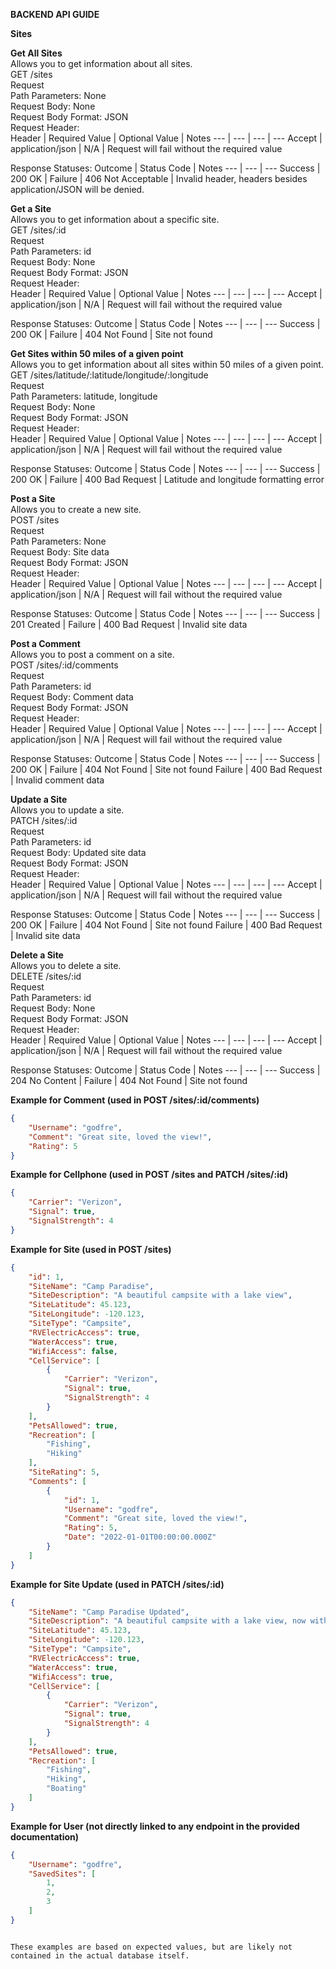 **BACKEND API GUIDE**

**Sites**

**Get All Sites** <br>
Allows you to get information about all sites. <br>
GET /sites <br>
Request <br>
Path Parameters: None <br>
Request Body: None <br>
Request Body Format: JSON <br>
Request Header: <br>
Header | Required Value | Optional Value | Notes
--- | --- | --- | ---
Accept | application/json | N/A | Request will fail without the required value

Response Statuses:
Outcome | Status Code | Notes
--- | --- | ---
Success | 200 OK | 
Failure | 406 Not Acceptable | Invalid header, headers besides application/JSON will be denied.

**Get a Site** <br>
Allows you to get information about a specific site. <br>
GET /sites/:id <br>
Request <br>
Path Parameters: id <br>
Request Body: None <br>
Request Body Format: JSON <br>
Request Header: <br>
Header | Required Value | Optional Value | Notes
--- | --- | --- | ---
Accept | application/json | N/A | Request will fail without the required value

Response Statuses:
Outcome | Status Code | Notes
--- | --- | ---
Success | 200 OK | 
Failure | 404 Not Found | Site not found

**Get Sites within 50 miles of a given point** <br>
Allows you to get information about all sites within 50 miles of a given point. <br>
GET /sites/latitude/:latitude/longitude/:longitude <br>
Request <br>
Path Parameters: latitude, longitude <br>
Request Body: None <br>
Request Body Format: JSON <br>
Request Header: <br>
Header | Required Value | Optional Value | Notes
--- | --- | --- | ---
Accept | application/json | N/A | Request will fail without the required value

Response Statuses:
Outcome | Status Code | Notes
--- | --- | ---
Success | 200 OK | 
Failure | 400 Bad Request | Latitude and longitude formatting error

**Post a Site** <br>
Allows you to create a new site. <br>
POST /sites <br>
Request <br>
Path Parameters: None <br>
Request Body: Site data <br>
Request Body Format: JSON <br>
Request Header: <br>
Header | Required Value | Optional Value | Notes
--- | --- | --- | ---
Accept | application/json | N/A | Request will fail without the required value

Response Statuses:
Outcome | Status Code | Notes
--- | --- | ---
Success | 201 Created | 
Failure | 400 Bad Request | Invalid site data

**Post a Comment** <br>
Allows you to post a comment on a site. <br>
POST /sites/:id/comments <br>
Request <br>
Path Parameters: id <br>
Request Body: Comment data <br>
Request Body Format: JSON <br>
Request Header: <br>
Header | Required Value | Optional Value | Notes
--- | --- | --- | ---
Accept | application/json | N/A | Request will fail without the required value

Response Statuses:
Outcome | Status Code | Notes
--- | --- | ---
Success | 200 OK | 
Failure | 404 Not Found | Site not found
Failure | 400 Bad Request | Invalid comment data

**Update a Site** <br>
Allows you to update a site. <br>
PATCH /sites/:id <br>
Request <br>
Path Parameters: id <br>
Request Body: Updated site data <br>
Request Body Format: JSON <br>
Request Header: <br>
Header | Required Value | Optional Value | Notes
--- | --- | --- | ---
Accept | application/json | N/A | Request will fail without the required value

Response Statuses:
Outcome | Status Code | Notes
--- | --- | ---
Success | 200 OK | 
Failure | 404 Not Found | Site not found
Failure | 400 Bad Request | Invalid site data

**Delete a Site** <br>
Allows you to delete a site. <br>
DELETE /sites/:id <br>
Request <br>
Path Parameters: id <br>
Request Body: None <br>
Request Body Format: JSON <br>
Request Header: <br>
Header | Required Value | Optional Value | Notes
--- | --- | --- | ---
Accept | application/json | N/A | Request will fail without the required value

Response Statuses:
Outcome | Status Code | Notes
--- | --- | ---
Success | 204 No Content | 
Failure | 404 Not Found | Site not found


**Example for Comment (used in POST /sites/:id/comments)**

```json
{
    "Username": "godfre",
    "Comment": "Great site, loved the view!",
    "Rating": 5
}
```

**Example for Cellphone (used in POST /sites and PATCH /sites/:id)**

```json
{
    "Carrier": "Verizon",
    "Signal": true,
    "SignalStrength": 4
}
```

**Example for Site (used in POST /sites)**

```json
{
    "id": 1,
    "SiteName": "Camp Paradise",
    "SiteDescription": "A beautiful campsite with a lake view",
    "SiteLatitude": 45.123,
    "SiteLongitude": -120.123,
    "SiteType": "Campsite",
    "RVElectricAccess": true,
    "WaterAccess": true,
    "WifiAccess": false,
    "CellService": [
        {
            "Carrier": "Verizon",
            "Signal": true,
            "SignalStrength": 4
        }
    ],
    "PetsAllowed": true,
    "Recreation": [
        "Fishing",
        "Hiking"
    ],
    "SiteRating": 5,
    "Comments": [
        {
            "id": 1,
            "Username": "godfre",
            "Comment": "Great site, loved the view!",
            "Rating": 5,
            "Date": "2022-01-01T00:00:00.000Z"
        }
    ]
}
```

**Example for Site Update (used in PATCH /sites/:id)**

```json
{
    "SiteName": "Camp Paradise Updated",
    "SiteDescription": "A beautiful campsite with a lake view, now with improved facilities",
    "SiteLatitude": 45.123,
    "SiteLongitude": -120.123,
    "SiteType": "Campsite",
    "RVElectricAccess": true,
    "WaterAccess": true,
    "WifiAccess": true,
    "CellService": [
        {
            "Carrier": "Verizon",
            "Signal": true,
            "SignalStrength": 4
        }
    ],
    "PetsAllowed": true,
    "Recreation": [
        "Fishing",
        "Hiking",
        "Boating"
    ]
}
```

**Example for User (not directly linked to any endpoint in the provided documentation)**

```json
{
    "Username": "godfre",
    "SavedSites": [
        1,
        2,
        3
    ]
}
```
```

These examples are based on expected values, but are likely not contained in the actual database itself.
